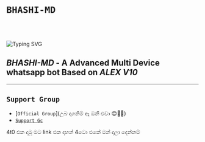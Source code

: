 

# `BHASHI-MD`
<br>
<br>


![Typing SVG](https://readme-typing-svg.demolab.com?font=Ribeye&size=50&pause=1000&color=3F00FF&center=true&width=900&height=100&lines=Its%20BHASHI-MD;%20Multi-Device%20WhatsApp%20Bot;%20Developed%20By%20SALEX-ID%20)
<p align="center">
  
  
####

*BHASHI-MD* - A Advanced Multi Device whatsapp bot Based on *ALEX V10*
-------

***

  ## ``Support Group``
   
- [`Official Group`](උබ දාගනිම් ඈ ඔනී එවා 😌💪💪)
- [`Support Gc`](😌😌😌😌)

4t0 එක දාමූ මට link එක දාහන් 4ටො එකේ මන් දාලා දෙන්නම්
